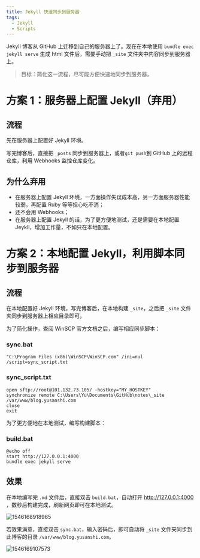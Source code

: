 ```yaml
---
title: Jekyll 快速同步到服务器
tags:
  - Jekyll
  - Scripts
---
```


Jekyll 博客从 GitHub 上迁移到自己的服务器上了。现在在本地使用 `bundle exec jekyll serve` 生成 html 文件后，需要手动把 `_site` 文件夹中内容同步到服务器上。

> 目标：简化这一流程，尽可能方便快速地同步到服务器。

# 方案 1：服务器上配置 Jekyll（弃用）

## 流程

先在服务器上配置好 Jekyll 环境。

写完博客后，直接把 `_posts` 同步到服务器上，或者`git push`到 GitHub 上的远程仓库，利用 Webhooks 监控仓库变化。

## 为什么弃用

- 在服务器上配置 Jekyll 环境，一方面操作失误成本高，另一方面服务器性能较弱，再配置 Ruby 等等担心吃不消；
- 还不会用 Webhooks；
- 在服务器上配置 Jekyll 的话，为了更方便地测试，还是需要在本地配置 Jeykll，增加工作量，不如只在本地配置。

# 方案 2：本地配置 Jekyll，利用脚本同步到服务器

## 流程

在本地配置好 Jekyll 环境，写完博客后，在本地构建 `_site`，之后把 `_site` 文件夹同步到服务器上相应目录即可。

为了简化操作，查阅 WinSCP 官方文档之后，编写相应同步脚本：

### sync.bat

```
"C:\Program Files (x86)\WinSCP\WinSCP.com" /ini=nul /script=sync_script.txt
```

### sync_script.txt

```
open sftp://root@101.132.73.105/ -hostkey="MY_HOSTKEY"
synchronize remote C:\Users\Yu\Documents\GitHub\notes\_site /var/www/blog.yusanshi.com
close
exit
```

为了更方便地在本地测试，编写构建脚本：

### build.bat

```
@echo off
start http://127.0.0.1:4000
bundle exec jekyll serve
```

## 效果

在本地编写完 `.md` 文件后，直接双击 `build.bat`，自动打开 http://127.0.0.1:4000 ，数秒后构建完成，刷新网页即可在本地测试。

![1546168918965](https://img.yusanshi.com/upload/20191117183808987716.png)

若效果满意，直接双击 `sync.bat`，输入密码后，即可自动将 `_site` 文件夹同步到此博客的目录 `/var/www/blog.yusanshi.com`。

![1546169107573](https://img.yusanshi.com/upload/20191117183808517372.png)
